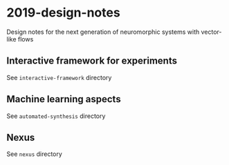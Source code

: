 # 2019-design-notes

Design notes for the next generation of neuromorphic systems with vector-like flows

## Interactive framework for experiments

See `interactive-framework` directory

## Machine learning aspects

See `automated-synthesis` directory

## Nexus

See `nexus` directory
